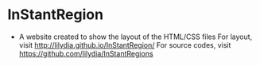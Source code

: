 # InStantRegion

- A website created to show the layout of the HTML/CSS files
For layout, visit http://lilydia.github.io/InStantRegion/
For source codes, visit https://github.com/lilydia/InStantRegions
